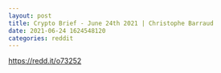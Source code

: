 ```yaml
--- 
layout: post 
title: Crypto Brief - June 24th 2021 | Christophe Barraud 
date: 2021-06-24 1624548120 
categories: reddit 
--- 
```

https://redd.it/o73252